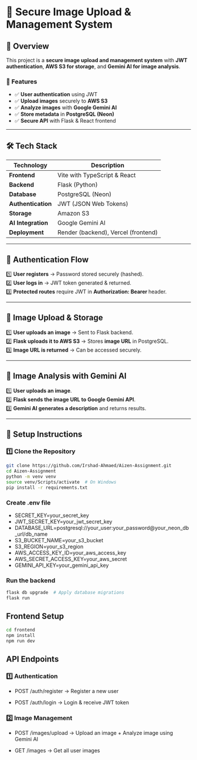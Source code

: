 # 📌 Secure Image Upload & Management System  

## 🚀 Overview  
This project is a **secure image upload and management system** with **JWT authentication**, **AWS S3 for storage**, and **Gemini AI for image analysis**.  

### 🔹 Features  
- ✅ **User authentication** using JWT  
- ✅ **Upload images** securely to **AWS S3**  
- ✅ **Analyze images** with **Google Gemini AI**  
- ✅ **Store metadata** in **PostgreSQL (Neon)**  
- ✅ **Secure API** with Flask & React frontend  

---

## 🛠 Tech Stack  

| Technology  | Description |
|-------------|------------|
| **Frontend** | Vite with TypeScript & React |
| **Backend** | Flask (Python) |
| **Database** | PostgreSQL (Neon) |
| **Authentication** | JWT (JSON Web Tokens) |
| **Storage** | Amazon S3 |
| **AI Integration** | Google Gemini AI |
| **Deployment** | Render (backend), Vercel (frontend) |

---

## 🔑 Authentication Flow  
1️⃣ **User registers** → Password stored securely (hashed).  
2️⃣ **User logs in** → JWT token generated & returned.  
3️⃣ **Protected routes** require JWT in **Authorization: Bearer <token>** header.  

---

## 📂 Image Upload & Storage  
1️⃣ **User uploads an image** → Sent to Flask backend.  
2️⃣ **Flask uploads it to AWS S3** → Stores **image URL** in PostgreSQL.  
3️⃣ **Image URL is returned** → Can be accessed securely.  

---

## 🧠 Image Analysis with Gemini AI  
1️⃣ **User uploads an image**.  
2️⃣ **Flask sends the image URL to Google Gemini API**.  
3️⃣ **Gemini AI generates a description** and returns results.  

---

## 🔧 Setup Instructions  

### **1️⃣ Clone the Repository**  
```bash
git clone https://github.com/Irshad-Ahmaed/Aizen-Assignment.git
cd Aizen-Assignment
python -m venv venv
source venv/Scripts/activate  # On Windows
pip install -r requirements.txt
```
### Create .env file
- SECRET_KEY=your_secret_key
- JWT_SECRET_KEY=your_jwt_secret_key
- DATABASE_URL=postgresql://your_user:your_password@your_neon_db_url/db_name
- S3_BUCKET_NAME=your_s3_bucket
- S3_REGION=your_s3_region
- AWS_ACCESS_KEY_ID=your_aws_access_key
- AWS_SECRET_ACCESS_KEY=your_aws_secret
- GEMINI_API_KEY=your_gemini_api_key

### Run the backend
```bash
flask db upgrade  # Apply database migrations
flask run
```

## Frontend Setup
```bash
cd frontend
npm install
npm run dev
```

## API Endpoints
### **1️⃣ Authentication**  
- POST /auth/register → Register a new user

- POST /auth/login → Login & receive JWT token

### **2️⃣ Image Management**  
- POST /images/upload → Upload an image + Analyze image using Gemini AI

- GET /images → Get all user images
